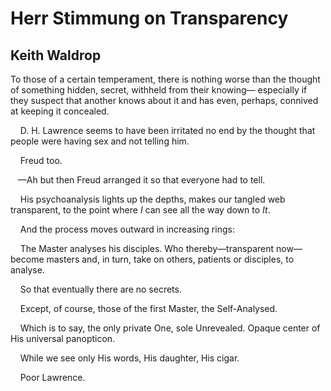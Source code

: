 # Herr Stimmung on Transparency
## Keith Waldrop
To those of a certain temperament, there is nothing worse than the
thought of something hidden, secret, withheld from their knowing—
especially if they suspect that another knows about it and has even,
perhaps, connived at keeping it concealed.

    D. H. Lawrence seems to have been irritated no end by the thought
that people were having sex and not telling him.

    Freud too.

   —Ah but then Freud arranged it so that everyone had to tell.

    His psychoanalysis lights up the depths, makes our tangled web
transparent, to the point where _I_ can see all the way down to _It_.

    And the process moves outward in increasing rings:

    The Master analyses his disciples. Who thereby—transparent
now—become masters and, in turn, take on others, patients or
disciples, to analyse.

    So that eventually there are no secrets.

    Except, of course, those of the first Master, the Self-Analysed.

    Which is to say, the only private One, sole Unrevealed. Opaque
center of His universal panopticon.

    While we see only His words, His daughter, His cigar.

    Poor Lawrence.